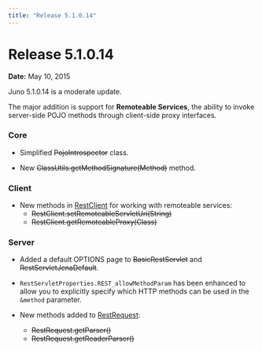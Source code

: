 ```yaml
---
title: "Release 5.1.0.14"
---
```


# Release 5.1.0.14

**Date:** May 10, 2015

Juno 5.1.0.14 is a moderate update.

The major addition is support for **Remoteable Services**, the ability to invoke server-side POJO methods through
client-side proxy interfaces.

### Core

- Simplified  ~~PojoIntrospector~~ class.

- New ~~ClassUtils.getMethodSignature(Method)~~ method.

### Client

- New methods in <a href="/site/apidocs/org/apache/juneau/rest/client/RestClient.html" target="_blank">RestClient</a> for working with remoteable services:
  - ~~RestClient.setRemoteableServletUri(String)~~
  - ~~RestClient.getRemoteableProxy(Class)~~

### Server

- Added a default OPTIONS page to  ~~BasicRestServlet~~ and  ~~RestServletJenaDefault~~.

- `RestServletProperties.REST_allowMethodParam` has been enhanced to allow you to explicitly specify which HTTP methods can be used in the `&method` parameter.

- New methods added to <a href="/site/apidocs/org/apache/juneau/rest/RestRequest.html" target="_blank">RestRequest</a>:
  - ~~RestRequest.getParser()~~
  - ~~RestRequest.getReaderParser()~~